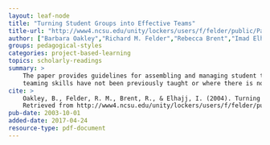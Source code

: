```yaml
---
layout: leaf-node
title: "Turning Student Groups into Effective Teams"
title-url: "http://www4.ncsu.edu/unity/lockers/users/f/felder/public/Papers/Oakley-paper(JSCL).pdf"
author: ["Barbara Oakley","Richard M. Felder","Rebecca Brent","Imad Elhajj"]
groups: pedagogical-styles
categories: project-based-learning
topics: scholarly-readings
summary: >
    The paper provides guidelines for assembling and managing student teams in college classrooms where
    teaming skills have not been previously taught or where there is not time to do the training.
cite: >
    Oakley, B., Felder, R. M., Brent, R., & Elhajj, I. (2004). Turning student groups into effective teams. Journal of student centered learning, 2(1), 9-34.
    Retrieved from http://www4.ncsu.edu/unity/lockers/users/f/felder/public/Papers/Oakley-paper(JSCL).pdf
pub-date: 2003-10-01
added-date: 2017-04-24
resource-type: pdf-document
---
```

